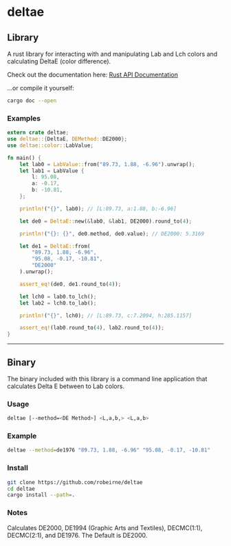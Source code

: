 # deltae

## Library

A rust library for interacting with and manipulating Lab and Lch colors and calculating DeltaE (color difference).

Check out the documentation here:
[Rust API Documentation](https://robeirne.github.io/deltae)

...or compile it yourself:

```sh
cargo doc --open
```

### Examples

```rust
extern crate deltae;
use deltae::{DeltaE, DEMethod::DE2000};
use deltae::color::LabValue;

fn main() {
    let lab0 = LabValue::from("89.73, 1.88, -6.96").unwrap();
    let lab1 = LabValue {
        l: 95.08,
        a: -0.17,
        b: -10.81,
    };

    println!("{}", lab0); // [L:89.73, a:1.88, b:-6.96]

    let de0 = DeltaE::new(&lab0, &lab1, DE2000).round_to(4);

    println!("{}: {}", de0.method, de0.value); // DE2000: 5.3169

    let de1 = DeltaE::from(
        "89.73, 1.88, -6.96",
        "95.08, -0.17, -10.81",
        "DE2000"
    ).unwrap();

    assert_eq!(de0, de1.round_to(4));

    let lch0 = lab0.to_lch();
    let lab2 = lch0.to_lab();

    println!("{}", lch0); // [L:89.73, c:7.2094, h:285.1157]

    assert_eq!(lab0.round_to(4), lab2.round_to(4));
}
```

---

## Binary

The binary included with this library is a command line application that calculates Delta E between to Lab colors.

### Usage

```sh
deltae [--method=<DE Method>] <L,a,b,> <L,a,b>
```

### Example

```sh
deltae --method=de1976 "89.73, 1.88, -6.96" "95.08, -0.17, -10.81"
```

### Install

```sh
git clone https://github.com/robeirne/deltae
cd deltae
cargo install --path=.
```

### Notes

Calculates DE2000, DE1994 (Graphic Arts and Textiles), DECMC(1:1), DECMC(2:1), and DE1976. The Default is DE2000.